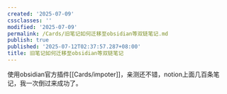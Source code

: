 ```yaml
---
created: '2025-07-09'
cssclasses: ''
modified: '2025-07-09'
permalink: /Cards/旧笔记如何迁移至obsidian等双链笔记.md
publish: true
published: '2025-07-12T02:37:57.287+08:00'
title: 旧笔记如何迁移至obsidian等双链笔记
---
```

使用obsidian官方插件[[Cards/impoter]]，亲测还不错，notion上面几百条笔记，我一次倒过来成功了。
